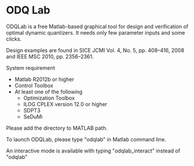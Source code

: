 # ODQ Lab

ODQLab is a free Matlab-based graphical tool for design and verification of optimal dynamic quantizers.
It needs only few parameter inputs and some clicks.

Design examples are found in SICE JCMI Vol. 4, No. 5, pp. 408–416, 2008 and IEEE MSC 2010, pp. 2356–2361.

System requirement

- Matlab R2012b or higher
- Control Toolbox
- At least one of the following
  - Optimization Toolbox
  - ILOG CPLEX version 12.0 or higher
  - SDPT3
  - SeDuMi

Please add the directory to MATLAB path.

To launch ODQLab, please type "odqlab" in Matlab command line.

An interactive mode is available with typing "odqlab_interact" instead of "odqlab"